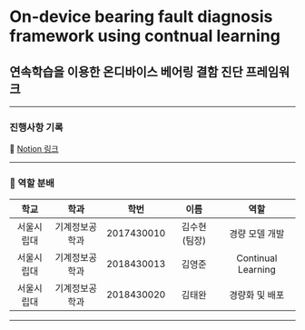# On-device bearing fault diagnosis framework using contnual learning
## 연속학습을 이용한 온디바이스 베어링 결함 진단 프레임워크
___
### 진행사항 기록
📒 [Notion 링크](https://www.notion.so/skipper0527/ec8fc8de10b7419aa06d0580e2a9dbe4?pvs=4)<br>
___
### 🎯 역할 분배
| 학교 | 학과 | 학번 | 이름 | 역할 |
|:---:|:---:|:---:|:---:|:---:|
| 서울시립대 | 기계정보공학과 | 2017430010 | 김수현 (팀장) | 경량 모델 개발 |
| 서울시립대 | 기계정보공학과 | 2018430013 | 김영준 | Continual Learning |
| 서울시립대 | 기계정보공학과 | 2018430020 | 김태완 |  경량화 및 배포 | 
___

